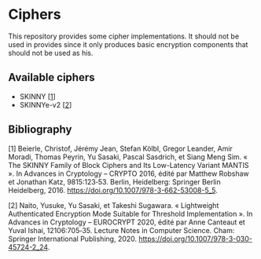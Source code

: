 # Ciphers

This repository provides some cipher implementations. It should not be used in provides since it only produces basic 
encryption components that should not be used as his.

## Available ciphers

- SKINNY [[1](#user-content-1)]
- SKINNYe-v2 [[2](#user-content-2)]

## Bibliography


[<a name="1">1</a>] Beierle, Christof, Jérémy Jean, Stefan Kölbl, Gregor Leander, Amir Moradi, Thomas Peyrin, Yu Sasaki, Pascal Sasdrich, et Siang Meng Sim. « The SKINNY Family of Block Ciphers and Its Low-Latency Variant MANTIS ». In Advances in Cryptology – CRYPTO 2016, édité par Matthew Robshaw et Jonathan Katz, 9815:123‑53. Berlin, Heidelberg: Springer Berlin Heidelberg, 2016. https://doi.org/10.1007/978-3-662-53008-5_5.

[<a name="2">2</a>] Naito, Yusuke, Yu Sasaki, et Takeshi Sugawara. « Lightweight Authenticated Encryption Mode Suitable for Threshold Implementation ». In Advances in Cryptology – EUROCRYPT 2020, édité par Anne Canteaut et Yuval Ishai, 12106:705‑35. Lecture Notes in Computer Science. Cham: Springer International Publishing, 2020. https://doi.org/10.1007/978-3-030-45724-2_24.

